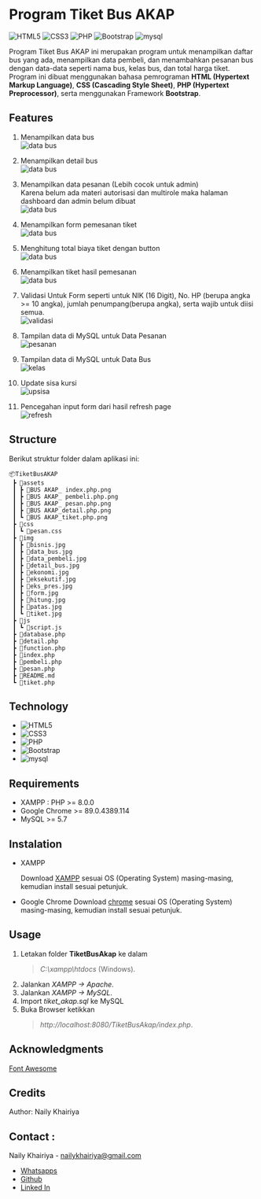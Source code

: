 # Program Tiket Bus AKAP

<img alt="HTML5" src="https://img.shields.io/badge/html5%20-%23E34F26.svg?&style=for-the-badge&logo=html5&logoColor=white"/> 
<img alt="CSS3" src="https://img.shields.io/badge/css3%20-%231572B6.svg?&style=for-the-badge&logo=css3&logoColor=white"/>
<img alt="PHP" src="https://img.shields.io/badge/php-%23777BB4.svg?&style=for-the-badge&logo=php&logoColor=white"/>
<img alt="Bootstrap" src="https://img.shields.io/badge/bootstrap%20-%23563D7C.svg?&style=for-the-badge&logo=bootstrap&logoColor=white"/>
<img alt="mysql" src="https://img.shields.io/badge/MySQL-00000F?style=for-the-badge&logo=mysql&logoColor=white">

Program Tiket Bus AKAP ini merupakan program untuk menampilkan daftar bus yang ada, menampilkan data pembeli, dan menambahkan pesanan bus dengan data-data seperti nama bus, kelas bus, dan total harga tiket. Program ini dibuat menggunakan bahasa pemrograman **HTML (Hypertext Markup Language)**, **CSS (Cascading Style Sheet)**, **PHP (Hypertext Preprocessor)**, serta menggunakan Framework **Bootstrap**.

## Features

1. Menampilkan data bus<br>
   <img src="DokumentasiLainnya/data_bus.jpg" alt="data bus" >

2. Menampilkan detail bus<br>
   <img src="DokumentasiLainnya/detail_bus.jpg" alt="data bus" >

3. Menampilkan data pesanan (Lebih cocok untuk admin)<br>
   Karena belum ada materi autorisasi dan multirole maka halaman dashboard dan admin belum dibuat<br>
   <img src="DokumentasiLainnya/data_pembeli.jpg" alt="data bus">

4. Menampilkan form pemesanan tiket<br>
   <img src="DokumentasiLainnya/form.jpg" alt="data bus" >

5. Menghitung total biaya tiket dengan button<br>
   <img src="DokumentasiLainnya/hitung.jpg" alt="data bus">

6. Menampilkan tiket hasil pemesanan<br>
   <img src="DokumentasiLainnya/tiket.jpg" alt="data bus">

7. Validasi Untuk Form seperti untuk NIK (16 Digit), No. HP (berupa angka >= 10 angka), jumlah penumpang(berupa angka), serta wajib untuk diisi semua.<br>
   <img src="DokumentasiLainnya/validasi.jpg" alt="validasi">

8. Tampilan data di MySQL untuk Data Pesanan<br>
   <img src="DokumentasiLainnya/pesananSQL.jpg" alt="pesanan">

9. Tampilan data di MySQL untuk Data Bus<br>
   <img src="DokumentasiLainnya/kelasSQL.jpg" alt="kelas">


9. Update sisa kursi<br>
   <img src="DokumentasiLainnya/update_sisa.jpg" alt="upsisa">

9. Pencegahan input form dari hasil refresh page<br>
   <img src="DokumentasiLainnya/refresh.jpg" alt="refresh">


## Structure

Berikut struktur folder dalam aplikasi ini:

```
📦TiketBusAKAP
 ┣ 📂assets
 ┃ ┣ 📜BUS AKAP_ index.php.png
 ┃ ┣ 📜BUS AKAP_ pembeli.php.png
 ┃ ┣ 📜BUS AKAP_ pesan.php.png
 ┃ ┣ 📜BUS AKAP_detail.php.png
 ┃ ┗ 📜BUS AKAP_tiket.php.png
 ┣ 📂css
 ┃ ┗ 📜pesan.css
 ┣ 📂img
 ┃ ┣ 📜bisnis.jpg
 ┃ ┣ 📜data_bus.jpg
 ┃ ┣ 📜data_pembeli.jpg
 ┃ ┣ 📜detail_bus.jpg
 ┃ ┣ 📜ekonomi.jpg
 ┃ ┣ 📜eksekutif.jpg
 ┃ ┣ 📜eks_pres.jpg
 ┃ ┣ 📜form.jpg
 ┃ ┣ 📜hitung.jpg
 ┃ ┣ 📜patas.jpg
 ┃ ┗ 📜tiket.jpg
 ┣ 📂js
 ┃ ┗ 📜script.js
 ┣ 📜database.php
 ┣ 📜detail.php
 ┣ 📜function.php
 ┣ 📜index.php
 ┣ 📜pembeli.php
 ┣ 📜pesan.php
 ┣ 📜README.md
 ┗ 📜tiket.php
```

## Technology

- <img alt="HTML5" src="https://img.shields.io/badge/html5%20-%23E34F26.svg?&style=for-the-badge&logo=html5&logoColor=white"/>
- <img alt="CSS3" src="https://img.shields.io/badge/css3%20-%231572B6.svg?&style=for-the-badge&logo=css3&logoColor=white"/>
- <img alt="PHP" src="https://img.shields.io/badge/php-%23777BB4.svg?&style=for-the-badge&logo=php&logoColor=white"/>
- <img alt="Bootstrap" src="https://img.shields.io/badge/bootstrap%20-%23563D7C.svg?&style=for-the-badge&logo=bootstrap&logoColor=white"/>
- <img alt="mysql" src="https://img.shields.io/badge/MySQL-00000F?style=for-the-badge&logo=mysql&logoColor=white">

## Requirements

- XAMPP : PHP >= 8.0.0
- Google Chrome >= 89.0.4389.114
- MySQL >= 5.7


## Instalation

- XAMPP

  Download [XAMPP](https://www.apachefriends.org/download.html) sesuai OS (Operating System) masing-masing, kemudian install sesuai petunjuk.

- Google Chrome
  Download [chrome](https://www.google.com/intl/id/chrome/browser-tools/) sesuai OS (Operating System) masing-masing, kemudian install sesuai petunjuk.

## Usage

1. Letakan folder **TiketBusAkap** ke dalam
   > _C:\xampp\htdocs_ (Windows).
2. Jalankan _XAMPP -> Apache_.
3. Jalankan _XAMPP -> MySQL_.
4. Import _tiket_akap.sql_ ke MySQL
5. Buka Browser ketikkan
   > _http://localhost:8080/TiketBusAkap/index.php_.

## Acknowledgments
[Font Awesome](https://fontawesome.com/)

## Credits

Author: Naily Khairiya

## Contact :
Naily Khairiya - nailykhairiya@gmail.com 
- [Whatsapps](https://wa.me/+6283821082460)
- [Github](https://github.com/nailykhry)
- [Linked In](https://www.linkedin.com/in/nailykhairiya/)
